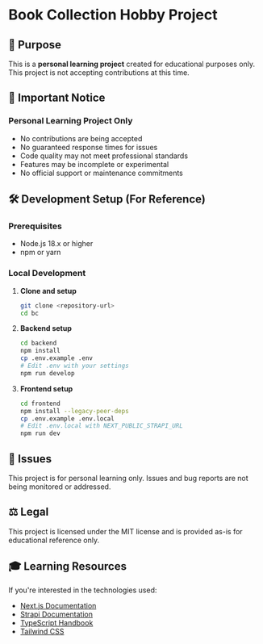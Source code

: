# Book Collection Hobby Project

## 🎯 Purpose

This is a **personal learning project** created for educational purposes only. This project is not accepting contributions at this time.

## 🚨 Important Notice

### Personal Learning Project Only

- No contributions are being accepted
- No guaranteed response times for issues
- Code quality may not meet professional standards
- Features may be incomplete or experimental
- No official support or maintenance commitments

## 🛠️ Development Setup (For Reference)

### Prerequisites

- Node.js 18.x or higher
- npm or yarn

### Local Development

1. **Clone and setup**

   ```bash
   git clone <repository-url>
   cd bc
   ```

2. **Backend setup**

   ```bash
   cd backend
   npm install
   cp .env.example .env
   # Edit .env with your settings
   npm run develop
   ```

3. **Frontend setup**
   ```bash
   cd frontend
   npm install --legacy-peer-deps
   cp .env.example .env.local
   # Edit .env.local with NEXT_PUBLIC_STRAPI_URL
   npm run dev
   ```

## 🐛 Issues

This project is for personal learning only. Issues and bug reports are not being monitored or addressed.

## ⚖️ Legal

This project is licensed under the MIT license and is provided as-is for educational reference only.

## 🎓 Learning Resources

If you're interested in the technologies used:

- [Next.js Documentation](https://nextjs.org/docs)
- [Strapi Documentation](https://docs.strapi.io/)
- [TypeScript Handbook](https://www.typescriptlang.org/docs/)
- [Tailwind CSS](https://tailwindcss.com/docs)

